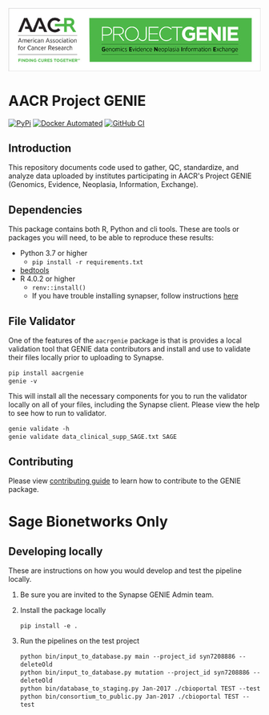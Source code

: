 ![genie banner](https://raw.githubusercontent.com/Sage-Bionetworks/Genie/master/genie_banner.png)

# AACR Project GENIE

[![PyPi](https://img.shields.io/pypi/v/aacrgenie.svg?style=for-the-badge&label=PyPi&logo=PyPi)](https://pypi.org/project/aacrgenie)
[![Docker Automated](https://img.shields.io/docker/automated/sagebionetworks/genie.svg?style=for-the-badge&logo=docker)](https://hub.docker.com/r/sagebionetworks/genie)
[![GitHub CI](https://img.shields.io/github/actions/workflow/status/Sage-Bionetworks/Genie/ci.yml?branch=develop&style=for-the-badge&logo=github)](https://github.com/Sage-Bionetworks/Genie)


## Introduction

This repository documents code used to gather, QC, standardize, and analyze data uploaded by institutes participating in AACR's Project GENIE (Genomics, Evidence, Neoplasia, Information, Exchange). 

## Dependencies

This package contains both R, Python and cli tools.  These are tools or packages you will need, to be able to reproduce these results:
- Python 3.7 or higher
    - `pip install -r requirements.txt`
- [bedtools](https://bedtools.readthedocs.io/en/latest/content/installation.html)
- R 4.0.2 or higher
    - `renv::install()`
    - If you have trouble installing synapser, follow instructions [here](https://r-docs.synapse.org/#note-for-windows-and-mac-users)

## File Validator

One of the features of the `aacrgenie` package is that is provides a local validation tool that GENIE data contributors and install and use to validate their files locally prior to uploading to Synapse.

```
pip install aacrgenie
genie -v
```

This will install all the necessary components for you to run the validator locally on all of your files, including the Synapse client.  Please view the help to see how to run to validator.

```
genie validate -h
genie validate data_clinical_supp_SAGE.txt SAGE
```



## Contributing

Please view [contributing guide](CONTRIBUTING.md) to learn how to contribute to the GENIE package.


# Sage Bionetworks Only

## Developing locally

These are instructions on how you would develop and test the pipeline locally.

1. Be sure you are invited to the Synapse GENIE Admin team.
1. Install the package locally

    ```
    pip install -e .
    ```

1. Run the pipelines on the test project

    ```
    python bin/input_to_database.py main --project_id syn7208886 --deleteOld
    python bin/input_to_database.py mutation --project_id syn7208886 --deleteOld
    python bin/database_to_staging.py Jan-2017 ./cbioportal TEST --test
    python bin/consortium_to_public.py Jan-2017 ./cbioportal TEST --test
    ```
